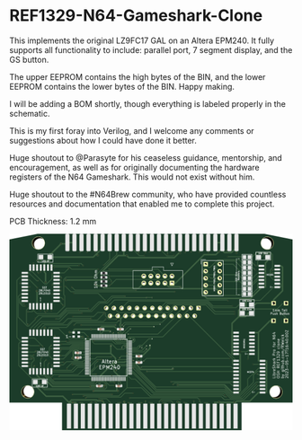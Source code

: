 # REF1329-N64-Gameshark-Clone
This implements the original LZ9FC17 GAL on an Altera EPM240. It fully supports all functionality to include: parallel port, 7 segment display, and the GS button.

The upper EEPROM contains the high bytes of the BIN, and the lower EEPROM contains the lower bytes of the BIN. Happy making.

I will be adding a BOM shortly, though everything is labeled properly in the schematic.

This is my first foray into Verilog, and I welcome any comments or suggestions about how I could have done it better.

Huge shoutout to @Parasyte for his ceaseless guidance, mentorship, and encouragement, as well as for originally documenting the hardware registers of the N64 Gameshark. This would not exist without him.

Huge shoutout to the #N64Brew community, who have provided countless resources and documentation that enabled me to complete this project.

PCB Thickness: 1.2 mm

![image](https://github.com/Modman/REF1329-N64-Gameshark-Clone/blob/main/Front.png)
